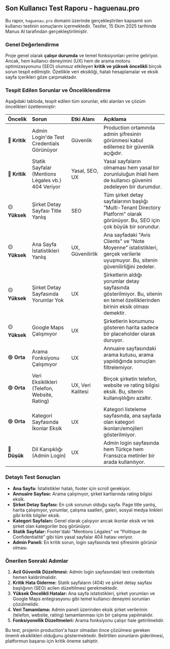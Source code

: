 ## Son Kullanıcı Test Raporu - haguenau.pro

Bu rapor, `haguenau.pro` domaini üzerinde gerçekleştirilen kapsamlı son kullanıcı testinin sonuçlarını içermektedir. Testler, 15 Ekim 2025 tarihinde Manus AI tarafından gerçekleştirilmiştir.

### Genel Değerlendirme

Proje genel olarak **çalışır durumda** ve temel fonksiyonları yerine getiriyor. Ancak, hem kullanıcı deneyimini (UX) hem de arama motoru optimizasyonunu (SEO) olumsuz etkileyen **kritik ve yüksek öncelikli** birçok sorun tespit edilmiştir. Özellikle veri eksikliği, hatalı hesaplamalar ve eksik sayfa içerikleri göze çarpmaktadır.

### Tespit Edilen Sorunlar ve Önceliklendirme

Aşağıdaki tabloda, tespit edilen tüm sorunlar, etki alanları ve çözüm öncelikleri özetlenmiştir:

| Öncelik | Sorun | Etki Alanı | Açıklama |
| :--- | :--- | :--- | :--- |
| 🔴 **Kritik** | Admin Login'de Test Credentials Görünüyor | Güvenlik | Production ortamında admin şifresinin görünmesi kabul edilemez bir güvenlik açığıdır. |
| 🔴 **Kritik** | Statik Sayfalar (Mentions Légales vb.) 404 Veriyor | Yasal, SEO, UX | Yasal sayfaların olmaması hem yasal bir zorunluluğun ihlali hem de kullanıcı güvenini zedeleyen bir durumdur. |
| 🟡 **Yüksek** | Şirket Detay Sayfası Title Yanlış | SEO | Tüm şirket detay sayfalarının başlığı "Multi-Tenant Directory Platform" olarak görünüyor. Bu, SEO için çok büyük bir sorundur. |
| 🟡 **Yüksek** | Ana Sayfa İstatistikleri Yanlış | UX, Güvenilirlik | Ana sayfadaki "Avis Clients" ve "Note Moyenne" istatistikleri, gerçek verilerle uyuşmuyor. Bu, sitenin güvenilirliğini zedeler. |
| 🟡 **Yüksek** | Şirket Detay Sayfasında Yorumlar Yok | UX | Şirketlerin aldığı yorumlar detay sayfasında gösterilmiyor. Bu, sitenin en temel özelliklerinden birinin eksik olması demektir. |
| 🟡 **Yüksek** | Google Maps Çalışmıyor | UX | Şirketlerin konumunu gösteren harita sadece bir placeholder olarak duruyor. |
| 🟢 **Orta** | Arama Fonksiyonu Çalışmıyor | UX | Annuaire sayfasındaki arama kutusu, arama yapıldığında sonuçları filtrelemiyor. |
| 🟢 **Orta** | Veri Eksiklikleri (Telefon, Website, Rating) | UX, Veri Kalitesi | Birçok şirketin telefon, website ve rating bilgisi eksik. Bu, sitenin kullanışlılığını azaltır. |
| 🟢 **Orta** | Kategori Sayfasında İkonlar Eksik | UX | Kategori listeleme sayfasında, ana sayfada olan kategori ikonları/emojileri gösterilmiyor. |
| 🔵 **Düşük** | Dil Karışıklığı (Admin Login) | UX | Admin login sayfasında hem Türkçe hem Fransızca metinler bir arada kullanılıyor. |

### Detaylı Test Sonuçları

- **Ana Sayfa:** İstatistikler hatalı, footer için scroll gerekiyor.
- **Annuaire Sayfası:** Arama çalışmıyor, şirket kartlarında rating bilgisi eksik.
- **Şirket Detay Sayfası:** En çok sorunun olduğu sayfa. Page title yanlış, harita çalışmıyor, yorumlar, çalışma saatleri, galeri, sosyal medya linkleri gibi kritik bilgiler eksik.
- **Kategori Sayfaları:** Genel olarak çalışıyor ancak ikonlar eksik ve tek şirket olan kategoriler boş görünüyor.
- **Statik Sayfalar:** Footer'daki "Mentions Légales" ve "Politique de Confidentialité" gibi tüm yasal sayfalar 404 hatası veriyor.
- **Admin Paneli:** En kritik sorun, login sayfasında test şifresinin görünür olması.

### Önerilen Sonraki Adımlar

1.  **Acil Güvenlik Düzeltmesi:** Admin login sayfasındaki test credentials hemen kaldırılmalıdır.
2.  **Kritik Hata Giderme:** Statik sayfaların (404) ve şirket detay sayfası başlığının (SEO) acilen düzeltilmesi gerekmektedir.
3.  **Yüksek Öncelikli Hatalar:** Ana sayfa istatistikleri, şirket yorumları ve Google Maps entegrasyonu gibi temel kullanıcı deneyimi sorunları çözülmelidir.
4.  **Veri Tamamlama:** Admin paneli üzerinden eksik şirket verilerinin (telefon, website, rating) tamamlanması için bir çalışma yapılmalıdır.
5.  **Fonksiyonellik Düzeltmeleri:** Arama fonksiyonu çalışır hale getirilmelidir.

Bu test, projenin production'a hazır olmadan önce çözülmesi gereken önemli eksiklikleri olduğunu göstermektedir. Belirtilen sorunların giderilmesi, platformun başarısı için kritik öneme sahiptir.
